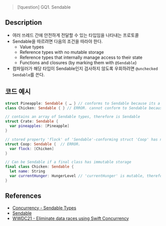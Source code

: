 >[!question]
>GQ1. Sendable

## Description
- 여러 쓰레드 간에 안전하게 전달할 수 있는 타입임을 나타내는 프로토콜
- Sendable을 따르려면 다음의 조건을 따라야 한다.
	- Value types
	- Reference types with no mutable storage
	- Reference types that internally manage access to their state
	- Functions and closures (by marking them with `@Sendable`)
- 컴파일러가 해당 타입이 Sendable인지 검사하지 않도록 우회하려면 `@unchecked Sendable`를 쓴다.

## 코드 예시

```swift
struct Pineapple: Sendable { … } // conforms to Sendable because its a value type
class Chicken: Sendable { } // ERROR. cannot conform to Sendable because its an unsynchronized reference type.

// contains an array of Sendable types, therefore is Sendable
struct Crate: Sendable {
  var pineapples: [Pineapple]
}

// stored property 'flock' of 'Sendable'-conforming struct 'Coop' has non-sendable type '[Chicken]'
struct Coop: Sendable {  // ERROR.
  var flock: [Chicken]
}

// Can be Sendable if a final class has immutable storage
final class Chicken: Sendable {
  let name: String
  var currentHunger: HungerLevel // 'currentHunger' is mutable, therefore Chicken cannot be Sendable
}
```

## References
- [Concurrency - Sendable Types](https://docs.swift.org/swift-book/documentation/the-swift-programming-language/concurrency/#Sendable-Types)
- [Sendable](https://developer.apple.com/documentation/swift/sendable)
- [WWDC21 - Eliminate data races using Swift Concurrency](https://developer.apple.com/videos/play/wwdc2022/110351/)